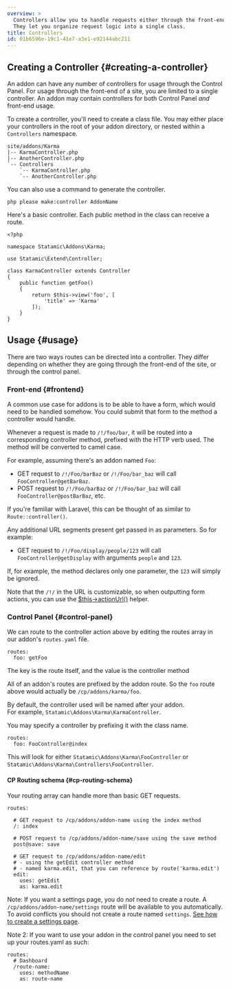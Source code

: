 ```yaml
---
overview: >
  Controllers allow you to handle requests either through the front-end or the control panel.
  They let you organize request logic into a single class.
title: Controllers
id: 01b6596e-19c1-41e7-a3e1-e92144abc211
---
```

## Creating a Controller {#creating-a-controller}

An addon can have any number of controllers for usage through the Control Panel. For usage through the front-end of a site, you are limited to
a single controller. An addon may contain controllers for both Control Panel _and_ front-end usage.

To create a controller, you'll need to create a class file. You may either place your controllers in the root of your addon directory, or
nested within a `Controllers` namespace.

``` .lang-files
site/addons/Karma
|-- KarmaController.php 
|-- AnotherController.php
`-- Controllers
    `-- KarmaController.php
    `-- AnotherController.php
```

You can also use a command to generate the controller.

``` .lang-bash
php please make:controller AddonName
```

Here's a basic controller. Each public method in the class can receive a route.

``` .language-php
<?php

namespace Statamic\Addons\Karma;

use Statamic\Extend\Controller;

class KarmaController extends Controller
{
    public function getFoo()
    {
        return $this->view('foo', [
            'title' => 'Karma'
        ]);
    }
}
```

## Usage {#usage}

There are two ways routes can be directed into a controller. They differ depending on whether they are going through
the front-end of the site, or through the control panel.

### Front-end {#frontend}

A common use case for addons is to be able to have a form, which would need to be handled somehow. You could submit
that form to the method a controller would handle.

Whenever a request is made to `/!/foo/bar`, it will be routed into a corresponding controller method, prefixed with the
HTTP verb used. The method will be converted to camel case.

For example, assuming there's an addon named `Foo`:

- GET request to `/!/Foo/barBaz` or `/!/Foo/bar_baz` will call `FooController@getBarBaz`.
- POST request to `/!/Foo/barBaz` or `/!/Foo/bar_baz` will call `FooController@postBarBaz`, etc.

If you're familiar with Laravel, this can be thought of as similar to `Route::controller()`.

Any additional URL segments present get passed in as parameters. So for example: 

- GET request to `/!/Foo/display/people/123` will call `FooController@getDisplay` with arguments `people` and `123`.

If, for example, the method declares only one parameter, the `123` will simply be ignored.

Note that the `/!/` in the URL is customizable, so when outputting form actions, you can use the [$this->actionUrl()](/addons/helpers#actionUrl) helper.

### Control Panel {#control-panel}

We can route to the controller action above by editing the routes array in our addon's `routes.yaml` file.

``` .language-yaml
routes:
  foo: getFoo
```

The key is the route itself, and the value is the controller method

All of an addon's routes are prefixed by the addon route. So the `foo` route above would actually be `/cp/addons/karma/foo`.

By default, the controller used will be named after your addon.  
For example, `Statamic\Addons\Karma\KarmaController`.  

You may specify a controller by prefixing it with the class name.

``` .lang-yaml
routes:
  foo: FooController@index
```

This will look for either `Statamic\Addons\Karma\FooController` or `Statamic\Addons\Karma\Controllers\FooController`.


#### CP Routing schema {#cp-routing-schema}

Your routing array can handle more than basic GET requests.

``` .language-yaml
routes:

  # GET request to /cp/addons/addon-name using the index method
  /: index           

  # POST request to /cp/addons/addon-name/save using the save method
  post@save: save    

  # GET request to /cp/addons/addon-name/edit
  # - using the getEdit controller method
  # - named karma.edit, that you can reference by route('karma.edit')
  edit:              
    uses: getEdit    
    as: karma.edit
```

Note: If you want a settings page, you do _not_ need to create a route. A `/cp/addons/addon-name/settings` route
will be available to you automatically. To avoid conflicts you should not create a route named `settings`.
[See how to create a settings page](/addons/classes/settings).

Note 2: If you want to use your addon in the control panel you need to set up your routes.yaml as such:
```
routes:
  # Dashboard
  /route-name:
    uses: methodName
    as: route-name
```
